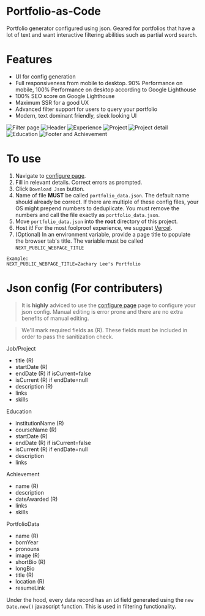 # Portfolio-as-Code

Portfolio generator configured using json. Geared for portfolios that have a lot of text and want interactive filtering abilities such as partial word search. 

# Features
- UI for config generation 
- Full responsiveness from mobile to desktop. 90% Performance on mobile, 100% Performance on desktop according to Google Lighthouse
- 100% SEO score on Google Lighthouse
- Maximum SSR for a good UX
- Advanced filter support for users to query your portfolio
- Modern, text dominant friendly, sleek looking UI

![Filter page](https://github.com/user-attachments/assets/519d0c14-3d17-41b5-beaf-175715f25a86)
![Header](https://github.com/user-attachments/assets/340d42c2-e62b-4d7a-a909-1b0b59b30e99)
![Experience](https://github.com/user-attachments/assets/9d5ba234-54a4-45f2-a58e-1d1bc327bd37)
![Project](https://github.com/user-attachments/assets/8e9233eb-53dd-483f-a766-8e8fe0681f0a)
![Project detail](https://github.com/user-attachments/assets/639ecae7-fd5f-4135-a1ce-7635061c01f0)
![Education](https://github.com/user-attachments/assets/fe17ea6d-2e68-4a80-aa05-a1272e05d11f)
![Footer and Achievement](https://github.com/user-attachments/assets/6cb99105-e0bb-487b-bce2-8d6ae4f473e7)


# To use
1. Navigate to [configure page](https://zacharyLYH.bio/configure).
2. Fill in relevant details. Correct errors as prompted.
3. Click `Download Json` button.
4. Name of file **MUST** be called `portfolio_data.json`. The default name should already be correct. If there are multiple of these config files, your OS might prepend numbers to deduplicate. You must remove the numbers and call the file exactly as `portfolio_data.json`.
5. Move `portfolio_data.json` into the **root** directory of this project. 
6. Host it! For the most foolproof experience, we suggest [Vercel](https://medium.com/@hikmohadetunji/hosting-your-first-website-on-vercel-a-step-by-step-guide-95061f1ca687).
7. (Optional) In an environment variable, provide a page title to populate the browser tab's title. The variable must be called `NEXT_PUBLIC_WEBPAGE_TITLE`
```
Example:
NEXT_PUBLIC_WEBPAGE_TITLE=Zachary Lee's Portfolio
```


# Json config (For contributers)
> It is **highly** adviced to use the [configure page]("https://zacharyLYH.bio/configure") page to configure your json config. Manual editing is error prone and there are no extra benefits of manual editing.

> We'll mark required fields as (R). These fields must be included in order to pass the sanitization check.

Job/Project
- title (R)
- startDate (R)
- endDate (R) if isCurrent=false
- isCurrent (R) if endDate=null
- description (R)
- links
- skills

Education
- institutionName (R)
- courseName (R)
- startDate (R)
- endDate (R) if isCurrent=false
- isCurrent (R) if endDate=null
- description 
- links

Achievement 
- name (R)
- description 
- dateAwarded (R)
- links
- skills


PortfolioData 
- name (R)
- bornYear 
- pronouns 
- image (R)
- shortBio (R)
- longBio 
- title (R)
- location (R)
- resumeLink

Under the hood, every data record has an `id` field generated using the `new Date.now()` javascript function. This is used in filtering functionality.




